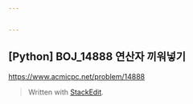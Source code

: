 ```yaml
---


---
```


<h2 id="python-boj_14888-연산자-끼워넣기">[Python] BOJ_14888 연산자 끼워넣기</h2>
<p><a href="https://www.acmicpc.net/problem/14888">https://www.acmicpc.net/problem/14888</a></p>
<blockquote>
<p>Written with <a href="https://stackedit.io/">StackEdit</a>.</p>
</blockquote>

